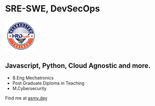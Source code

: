 <!--
**asmyio/asmyio** is a ✨ _special_ ✨ repository because its `README.md` (this file) appears on your GitHub profile.

Here are some ideas to get you started:

- 🔭 I’m currently working on ...
- 🌱 I’m currently learning ...
- 👯 I’m looking to collaborate on ...
- 🤔 I’m looking for help with ...
- 💬 Ask me about ...
- 📫 How to reach me: ...
- 😄 Pronouns: ...
- ⚡ Fun fact: ...
-->

# SRE-SWE, DevSecOps
<a href="https://trainers.hrdcorp.gov.my/ecert?id=282fd260-8363-11ee-9619-05336622d615&certUuid=282fd260-8363-11ee-9619-05336622d615" target="_blank" rel="noopener noreferrer">
    <img src="/assets/images/18910.png" alt="HRD Corp Accredited Trainer Logo" title="18910" width="20%" height="20%">
</a>

## Javascript, Python, Cloud Agnostic and more.

- B.Eng Mechatronics
- Post Graduate Diploma in Teaching
- M.Cybersecurity

Find me at [asmy.dev](https://asmy.dev)

